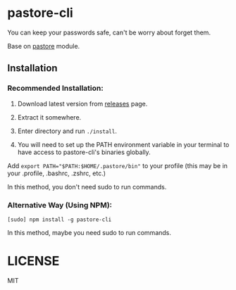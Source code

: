 # pastore-cli

You can keep your passwords safe, can't be worry about forget them.

Base on [pastore](https://github.com/amovah/pastore) module.

## Installation

### Recommended Installation:

1. Download latest version from [releases](https://github.com/amovah/pastore-cli/releases) page.

2. Extract it somewhere.

3. Enter directory and run `./install`.

4. You will need to set up the PATH environment variable in your terminal to have access to pastore-cli's binaries globally.

  Add `export PATH="$PATH:$HOME/.pastore/bin"` to your profile (this may be in your .profile, .bashrc, .zshrc, etc.)

In this method, you don't need sudo to run commands.

### Alternative Way (Using NPM):

```
[sudo] npm install -g pastore-cli
```

In this method, maybe you need sudo to run commands.

# LICENSE

MIT
